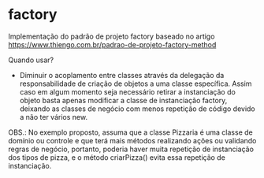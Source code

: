 # factory

Implementação do padrão de projeto factory baseado no artigo https://www.thiengo.com.br/padrao-de-projeto-factory-method

Quando usar?

- Diminuir o acoplamento entre classes através da delegação da responsabilidade de criação de objetos a uma classe específica. Assim caso em algum momento seja necessário retirar a instanciação do objeto basta apenas modificar a classe de instanciação factory, deixando as classes de negócio com menos repetição de código devido a não ter vários new.

OBS.: No exemplo proposto, assuma que a classe Pizzaria é uma classe de domínio ou controle e que terá mais métodos realizando ações ou validando regras de negócio, portanto, poderia haver muita repetição de instanciação dos tipos de pizza, e o método criarPizza() evita essa repetição de instanciação.